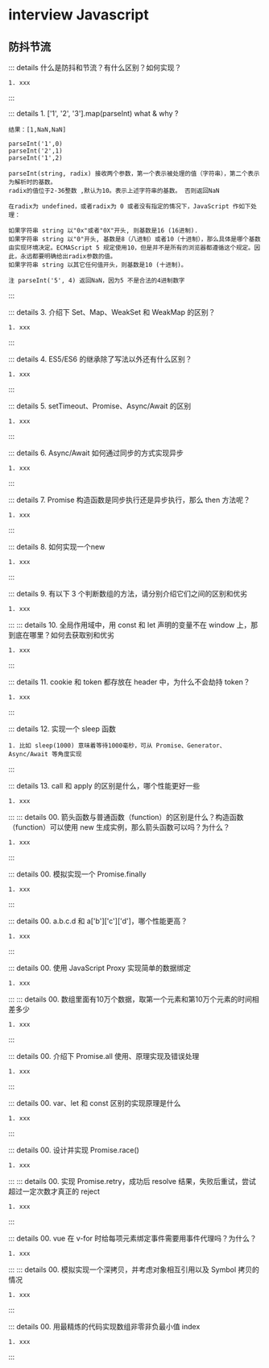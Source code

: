 # interview Javascript

## 防抖节流


::: details 什么是防抖和节流？有什么区别？如何实现？
```
1. xxx
```
:::


::: details 1. ['1', '2', '3'].map(parseInt) what & why ?

```
结果：[1,NaN,NaN]

parseInt('1',0)   
parseInt('2',1) 
parseInt('1',2) 

parseInt(string, radix) 接收两个参数，第一个表示被处理的值（字符串），第二个表示为解析时的基数。
radix的值位于2-36整数 ,默认为10。表示上述字符串的基数。 否则返回NaN

在radix为 undefined，或者radix为 0 或者没有指定的情况下，JavaScript 作如下处理：

如果字符串 string 以"0x"或者"0X"开头, 则基数是16 (16进制).
如果字符串 string 以"0"开头, 基数是8（八进制）或者10（十进制），那么具体是哪个基数由实现环境决定。ECMAScript 5 规定使用10，但是并不是所有的浏览器都遵循这个规定。因此，永远都要明确给出radix参数的值。
如果字符串 string 以其它任何值开头，则基数是10 (十进制)。

注 parseInt('5', 4) 返回NaN，因为5 不是合法的4进制数字

```
:::


::: details 3. 介绍下 Set、Map、WeakSet 和 WeakMap 的区别？
```
1. xxx
```
:::


::: details 4. ES5/ES6 的继承除了写法以外还有什么区别？
```
1. xxx
```
:::

::: details 5. setTimeout、Promise、Async/Await 的区别
```
1. xxx
```
:::

::: details 6. Async/Await 如何通过同步的方式实现异步
```
1. xxx
```
:::

::: details 7. Promise 构造函数是同步执行还是异步执行，那么 then 方法呢？
```
1. xxx
```
:::

::: details 8. 如何实现一个new
```
1. xxx
```
:::

::: details 9. 有以下 3 个判断数组的方法，请分别介绍它们之间的区别和优劣
```
1. xxx
```
:::
::: details 10. 全局作用域中，用 const 和 let 声明的变量不在 window 上，那到底在哪里？如何去获取别和优劣
```
1. xxx
```
:::

::: details 11. cookie 和 token 都存放在 header 中，为什么不会劫持 token？
```
1. xxx
```
:::

::: details 12. 实现一个 sleep 函数
```
1. 比如 sleep(1000) 意味着等待1000毫秒，可从 Promise、Generator、Async/Await 等角度实现 
```
:::


::: details 13. call 和 apply 的区别是什么，哪个性能更好一些
```
1. xxx
```
:::
::: details 00. 箭头函数与普通函数（function）的区别是什么？构造函数（function）可以使用 new 生成实例，那么箭头函数可以吗？为什么？
```
1. xxx
```
:::

::: details 00. 模拟实现一个 Promise.finally
```
1. xxx
```
:::

::: details 00. a.b.c.d 和 a['b']['c']['d']，哪个性能更高？
```
1. xxx
```
:::


::: details 00.  使用 JavaScript Proxy 实现简单的数据绑定
```
1. xxx
```
:::
::: details 00. 数组里面有10万个数据，取第一个元素和第10万个元素的时间相差多少
```
1. xxx
```
:::

::: details 00. 介绍下 Promise.all 使用、原理实现及错误处理
```
1. xxx
```
:::

::: details 00. var、let 和 const 区别的实现原理是什么
```
1. xxx
```
:::


::: details 00. 设计并实现 Promise.race()
```
1. xxx
```
:::
::: details 00. 实现 Promise.retry，成功后 resolve 结果，失败后重试，尝试超过一定次数才真正的 reject
```
1. xxx
```
:::

::: details 00. vue 在 v-for 时给每项元素绑定事件需要用事件代理吗？为什么？
```
1. xxx
```
:::
::: details 00. 模拟实现一个深拷贝，并考虑对象相互引用以及 Symbol 拷贝的情况
```
1. xxx
```
:::

::: details 00. 用最精炼的代码实现数组非零非负最小值 index
```
1. xxx
```
:::



